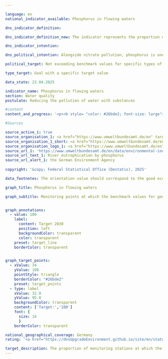 ```yaml
---

language: en        
national_indicator_available: Phosphorus in flowing waters        

dns_indicator_definition:         

dns_indicator_definition_new: The indicator represents the proportion of monitoring stations (in per cent) at which the water body type-specific orientation value for good ecological status for phosphorus in watercourses is met.        

dns_indicator_intention:         

dns_political_intention: Alongside nitrate pollution, phosphorus is one of the reasons why rivers, lakes and seas are over-supplied with nutrients (eutrophication). The consequences of this are algae growth, oxygen depletion and even fish kills or the emergence of toxic blue-green algae.        

political_target: Not exceeding benchmark values for specific types of water bodies at all monitoring points by 2030        

type_target: Goal with a specific target value        

data_state: 23.04.2025        

indicator_name: Phosphorus in flowing waters        
section: Water quality        
postulate: Reducing the pollution of water with substances        

#content         
content_and_progress: '<p><b style= "color: #26bde2; font-size: large">6.1.a Phosphorus in flowing waters</b><br><br>Phosphorus typically enters surface waters through the input of phosphates. The phosphorus load in rivers is monitored by the Länder as part of surveillance conducted in accordance with the <abbr title="European Union" tabindex="0">EU</abbr> Water Framework Directive. The indicator is based on data from the overview monitoring network, which includes approximately 250&nbsp;sampling stations. These are primarily located along the main courses of large rivers and at the confluences of major tributaries. The data is compiled by the German Environment Agency (Umweltbundesamt) based on information provided by the Federal/Länder Working Group on Water (<abbr title="German Working Group on Water Issues of the Länder and the Federal Government" tabindex="0">LAWA</abbr>). Lakes and other standing water bodies are not covered by this indicator.<br><br>The indicator assesses whether the applicable guideline value at each monitoring station was met or remained below the annual mean&nbsp;–&nbsp;however, it does not capture the extent of any exceedance. The results from individual monitoring stations are presented in aggregated form. Consequently, the value of the indicator depends on both the number and the representativeness of the monitoring stations.<br><br>As different water body types vary in their sensitivity to nutrients such as phosphorus, specific guideline values apply at different types of stations: for the majority of running waters, the guideline value is 0.1&nbsp;milligrams of phosphorus per litre. For organically influenced rivers, the threshold is 0.15&nbsp;mg/L; for marshland waters, 0.3&nbsp;mg/L; and for tide-influenced transitional waters, 0.045&nbsp;mg/L.<br><br>In 2023, the annual mean phosphorus concentration remained below the respective guideline value at 41.8% of monitoring stations in rivers. A further 50.9% of stations recorded medium concentrations, defined as values up to twice the guideline value. At 5.2% of stations, concentrations were between two and four times the threshold, while the remaining 2.2% exhibited even higher concentrations.<br><br>Over time, the proportion of stations complying with the guideline value has generally increased, more than doubling since 1990. Notably, the share of stations with very high concentrations (exceeding twice the guideline value) has declined substantially since the early 1990s. Significant contributing factors to the reduction in phosphorus pollution of flowing waters include the introduction of phosphate-free detergents and the reduction of phosphorus in treated wastewater discharges.<br><br>When considering the average trend over the past five years, the indicator has remained stable. The political target of complying with the respective guideline value at all monitoring stations by 2030&nbsp;thus continues to be clearly missed.<br><br>The indicators for phosphorus and nitrate content (6.1.a and 6.1.b) capture two key aspects of water quality. However, other factors also play an important role, such as the extent of natural habitats in water bodies and contamination by pollutants including pesticides, metals, and pharmaceuticals, which are likewise relevant to assessing water quality.</p>'                

#Sources        

source_active_1: true
source_organisation_1: <a href="https://www.umweltbundesamt.de/en" target="_blank" onclick="return confirm_alert('the German Environment Agency', 'En')">German Environment Agency on the basis of data from the German Working Group on Water Issues of the Länder and the Federal Government</a>
source_organisation_1_short: <a href="https://www.umweltbundesamt.de/en" target="_blank" onclick="return confirm_alert('the German Environment Agency', 'En')">German Environment Agency on the basis of data from the German Working Group on Water Issues of the Länder and the Federal Government</a>
source_organisation_logo_1: <a href="https://www.umweltbundesamt.de/en" target="_blank" onclick="return confirm_alert('the German Environment Agency', 'En')"><img src="https://dnsTestEnvironment.github.io/dns-indicators/public/OrgImgEn/uba.png" alt="German Environment Agency on the basis of data from the German Working Group on Water Issues of the Länder and the Federal Government" title=" Click here to visit the homepage of the organizationGerman Environment Agency on the basis of data from the German Working Group on Water Issues of the Länder and the Federal Government" style="height:60px; width:148px; border:transparent"/></a>
source_url_1: 'https://www.umweltbundesamt.de/en/data/environmental-indicators/indicator-river-eutrophication-phosphorus'
source_url_text_1: River eutrophication by phosphorus
source_url_alert_1: the German Environment Agency
        
copyright: '&copy; Federal Statistical Office (Destatis), 2025'        

data_footnotes: The orientation value should correspond to the good ecological status of the water body type, which is published in Annex 7&nbsp;of the amendment to the Ordinance on the Protection of Surface Waters (Oberflächengewässerverordnung). The majority of flowing waters have the target value 0.1&nbsp;<abbr title="Miligrams per litre" tabindex="0">mg/l</abbr> P. For organically influenced rivers, the target value is 0.15&nbsp;<abbr title="Miligrams per litre" tabindex="0">mg/l</abbr> P, for marsh waters 0.3&nbsp;<abbr title="Miligrams per litre" tabindex="0">mg/l</abbr> P, and for tidally influenced transitional waters 0.045&nbsp;<abbr title="Miligrams per litre" tabindex="0">mg/l</abbr> P.<br>• Partly revised data.        

graph_title: Phosphorus in flowing waters        

graph_subtitle: Monitoring points at which the benchmark values for good ecological status for total phosphorous in flowing waters is not exceeded        


graph_annotations:
  - value: 100
    label:
      content: Target 2030
      position: left
      backgroundColor: transparent
      color: transparent
    preset: target_line
    borderColor: transparent        


graph_target_points:
  - xValue: 34
    yValue: 100
    pointStyle: triangle
    borderColor: "#26bde2"
    preset: target_points
  - type: label
    xValue: 32.0
    yValue: 95.0
    backgroundColor: transparent
    content: ['Target:','100']
    font: {
      size: 14
      }
    borderColor: transparent                

national_geographical_coverage: Germany        
rating: '<a href="https://dnsUpgradeEnvironment.github.io/site/en/status"><img src="https://sdg-indikatoren.de/public/Wettersymbole/Blitz.png" title="In 2023 the distance to the target was constantly high or had increased. Thus, the indicator did not develop in the desired direction." alt="Weathersymbol: Thuder strom"/></a>'        

target_description: The proportion of monitoring stations at which the guideline value for good ecological status for total phosphorus is met should increase to 100&nbsp;per cent by 2030.<br><br>Based on the target formulation, the politically defined target was repeatedly not achieved in 2023. As the average development of the indicator over the last six years does not point in the desired direction, indicator 6.1.a is rated "thunderstorm" for 2023.        
---
```


